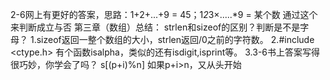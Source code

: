2-6网上有更好的答案，思路：1+2+...+9 = 45；1*2*3×.....*9 = 某个数 通过这个来判断成立与否
第三章（数组）总结：
strlen和sizeof的区别？判断是不是字母？
1.sizeof返回一整个数组的大小，strlen返回/0之前的字符数。
2.#include <ctype.h> 有个函数isalpha，类似的还有isdigit,isprint等。
3.3-6书上答案写得很巧妙，你学会了吗？
	s[(p+i)%n] 如果p+i>n，又从头开始
